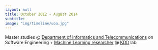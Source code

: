 ```yaml
---
layout: null
title: October 2012 - August 2014
subtitle:
image: "img/timeline/uoa.jpg"
---
```

Master studies @ <a href="http://www.di.uoa.gr/eng" target="_blank">Department of Informatics and Telecommunications</a> on Software Engineering + <a href="https://scholar.google.com/citations?user=UtV6LFYAAAAJ&hl=en&oi=ao" target="_blank">Machine Learning researcher</a> @ <a href="http://kddlab.di.uoa.gr/" target="_blank">KDD</a> lab